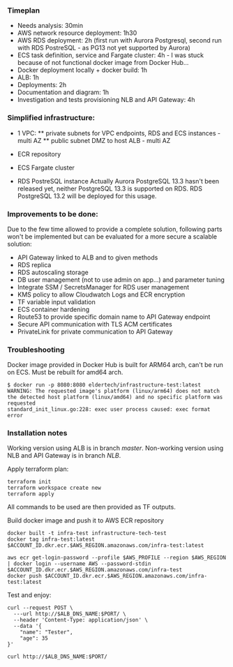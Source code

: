 ### Timeplan
* Needs analysis: 30min
* AWS network resource deployment: 1h30
* AWS RDS deployment: 2h (first run with Aurora Postgresql, second run with RDS PostreSQL - as PG13 not yet supported by Aurora)
* ECS task definition, service and Fargate cluster: 4h - I was stuck because of not functional docker image from Docker Hub...
* Docker deployment locally + docker build: 1h
* ALB: 1h
* Deployments: 2h
* Documentation and diagram: 1h
* Investigation and tests provisioning NLB and API Gateway: 4h

### Simplified infrastructure:
* 1 VPC:
** private subnets for VPC endpoints, RDS and ECS instances - multi AZ
** public subnet DMZ to host ALB - multi AZ

* ECR repository
* ECS Fargate cluster
* RDS PostreSQL instance
Actually Aurora PostgreSQL 13.3 hasn't been released yet, neither PostgreSQL 13.3 is supported on RDS. RDS PostgreSQL 13.2 will be deployed for this usage.

### Improvements to be done:
Due to the few time allowed to provide a complete solution, following parts won't be implemented but can be evaluated for a more secure a scalable solution:
* API Gateway linked to ALB and to given methods
* RDS replica
* RDS autoscaling storage
* DB user management (not to use admin on app...) and parameter tuning
* Integrate SSM / SecretsManager for RDS user management
* KMS policy to allow Cloudwatch Logs and ECR encryption
* TF variable input validation
* ECS container hardening
* Route53 to provide specific domain name to API Gateway endpoint
* Secure API communication with TLS ACM certificates
* PrivateLink for private communication to API Gateway

### Troubleshooting
Docker image provided in Docker Hub is built for ARM64 arch, can't be run on ECS. Must be rebuilt for amd64 arch.
```
$ docker run -p 8080:8080 eldertech/infrastructure-test:latest
WARNING: The requested image's platform (linux/arm64) does not match the detected host platform (linux/amd64) and no specific platform was requested
standard_init_linux.go:228: exec user process caused: exec format error
```

### Installation notes
Working version using ALB is in branch *master*. Non-working version using NLB and API Gateway is in branch *NLB*.

Apply terraform plan:
```
terraform init
terraform workspace create new
terraform apply
```

All commands to be used are then provided as TF outputs.

Build docker image and push it to AWS ECR repository
```
docker built -t infra-test infrastructure-tech-test
docker tag infra-test:latest $ACCOUNT_ID.dkr.ecr.$AWS_REGION.amazonaws.com/infra-test:latest

aws ecr get-login-password --profile $AWS_PROFILE --region $AWS_REGION | docker login --username AWS --password-stdin $ACCOUNT_ID.dkr.ecr.$AWS_REGION.amazonaws.com/infra-test
docker push $ACCOUNT_ID.dkr.ecr.$AWS_REGION.amazonaws.com/infra-test:latest
```

Test and enjoy:
```
curl --request POST \
  ---url http://$ALB_DNS_NAME:$PORT/ \
  --header 'Content-Type: application/json' \
  --data '{
	"name": "Tester",
	"age": 35
}'

curl http://$ALB_DNS_NAME:$PORT/
```
